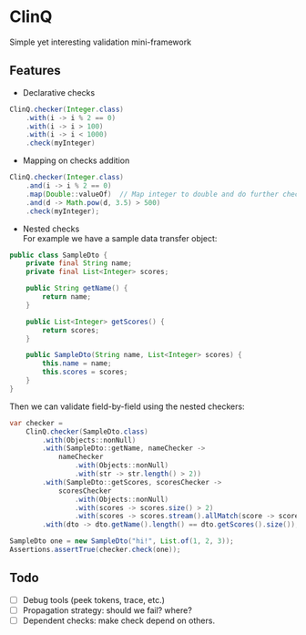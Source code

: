 # ClinQ
Simple yet interesting validation mini-framework

## Features
- Declarative checks
```java
ClinQ.checker(Integer.class)
    .with(i -> i % 2 == 0)
    .with(i -> i > 100)
    .with(i -> i < 1000)
    .check(myInteger)
```

- Mapping on checks addition
```java
ClinQ.checker(Integer.class)
    .and(i -> i % 2 == 0)
    .map(Double::valueOf)  // Map integer to double and do further checks with it
    .and(d -> Math.pow(d, 3.5) > 500)
    .check(myInteger);
```

- Nested checks  
For example we have a sample data transfer object:
```java
public class SampleDto { 
    private final String name;
    private final List<Integer> scores;

    public String getName() {
        return name;
    }

    public List<Integer> getScores() {
        return scores;
    }

    public SampleDto(String name, List<Integer> scores) {
        this.name = name;
        this.scores = scores;
    }
}
```
Then we can validate field-by-field using the nested checkers:
```java
var checker =
    ClinQ.checker(SampleDto.class)
        .with(Objects::nonNull)
        .with(SampleDto::getName, nameChecker ->
            nameChecker
                .with(Objects::nonNull)
                .with(str -> str.length() > 2))
        .with(SampleDto::getScores, scoresChecker ->
            scoresChecker
                .with(Objects::nonNull)
                .with(scores -> scores.size() > 2)
                .with(scores -> scores.stream().allMatch(score -> score > 0)))
        .with(dto -> dto.getName().length() == dto.getScores().size());

SampleDto one = new SampleDto("hi!", List.of(1, 2, 3));
Assertions.assertTrue(checker.check(one));
```

## Todo
- [ ] Debug tools (peek tokens, trace, etc.)
- [ ] Propagation strategy: should we fail? where?
- [ ] Dependent checks: make check depend on others.
